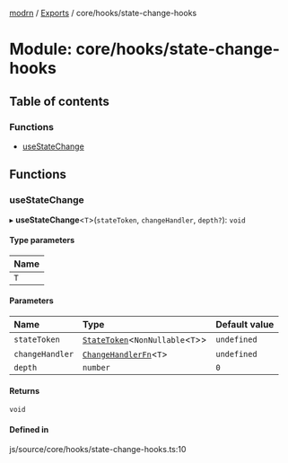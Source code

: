 [modrn](../README.md) / [Exports](../modules.md) / core/hooks/state-change-hooks

# Module: core/hooks/state-change-hooks

## Table of contents

### Functions

- [useStateChange](core_hooks_state_change_hooks.md#usestatechange)

## Functions

### useStateChange

▸ **useStateChange**<`T`\>(`stateToken`, `changeHandler`, `depth?`): `void`

#### Type parameters

| Name |
| :------ |
| `T` |

#### Parameters

| Name | Type | Default value |
| :------ | :------ | :------ |
| `stateToken` | [`StateToken`](util_state.md#statetoken)<`NonNullable`<`T`\>\> | `undefined` |
| `changeHandler` | [`ChangeHandlerFn`](core_hooks_change_hooks.md#changehandlerfn)<`T`\> | `undefined` |
| `depth` | `number` | `0` |

#### Returns

`void`

#### Defined in

js/source/core/hooks/state-change-hooks.ts:10
